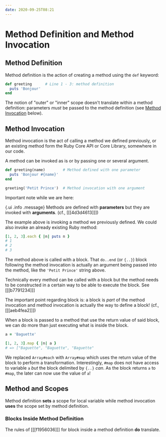 ```yaml
---
date: 2020-09-25T08:21
---
```


# Method Definition and Method Invocation

## Method Definition

Method definition is the action of creating a method using the `def` keyword:

```ruby
def greeting      # Line 1 - 3: method definition
  puts 'Bonjour'
end
```

The notion of "outer" or "inner" scope doesn't translate within a method
definition: parameters _must_ be passed to the method definition (see
[Method Invocation](./#method-invocation) below).


## Method Invocation

Method invocation is the act of calling a method we defined previously, or an
existing method form the Ruby Core API or Core Library, somewhere in our code.

A method can be invoked as is or by passing one or several argument.

```ruby
def greeting(name)        # Method defined with one parameter
  puts 'Bonjour #{name}'
end

greeting('Petit Prince')  # Method invocation with one argument
```

Important note while we are here:

{.ui .info .message}
Methods are defined with **parameters** but they are invoked with
**arguments**. (cf., [[[4d3d4613]]])

The example above is invoking a method we previously defined. We could also
invoke an already existing Ruby method:

```ruby
[1, 2, 3].each { |n| puts n }
# 1
# 2
# 3
```

The method above is called with a block. That `do..end` (or `{..}`) block
following the method invocation is actually an argument being passed into the
method, like the `'Petit Prince'` string above.

Technically every method can be called with a block but the method needs to be
constructed in a certain way to be able to execute the block. See [[[b7791234]]]

The important point regarding block is: a block is _part_ of the method
invocation and method invocation is actually the way to define a block! (cf.,
[[[aeb4fea2]]])

When a block is passed to a method that use the return value of said block, we
can do more than just executing what is inside the block.

```ruby
a = 'Baguette'

[1, 2, 3].map { |n| a }
# => ["Baguette", "Baguette", "Baguette"
```

We replaced `Array#each` with `Array#map` which uses the return value of the
block to perform a transformation. Interestingly, `#map` does not have access
to variable `a` _but_ the block delimited by `{..}` _can_. As the block returns
`a` to `#map`, the later can now use the value of `a`!


## Method and Scopes

Method definition **sets** a scope for local variable while method invocation
**uses** the scope set by method definition.


### Blocks Inside Method Definition

The rules of [[[f1956036]]] for block inside a method definition **do** translate.

